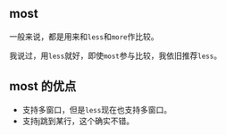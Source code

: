 ## most
一般来说，都是用来和`less`和`more`作比较。

我说过，用`less`就好，即使`most`参与比较，我依旧推荐`less`。


## most 的优点
* 支持多窗口，但是`less`现在也支持多窗口。
* 支持j跳到某行，这个确实不错。
